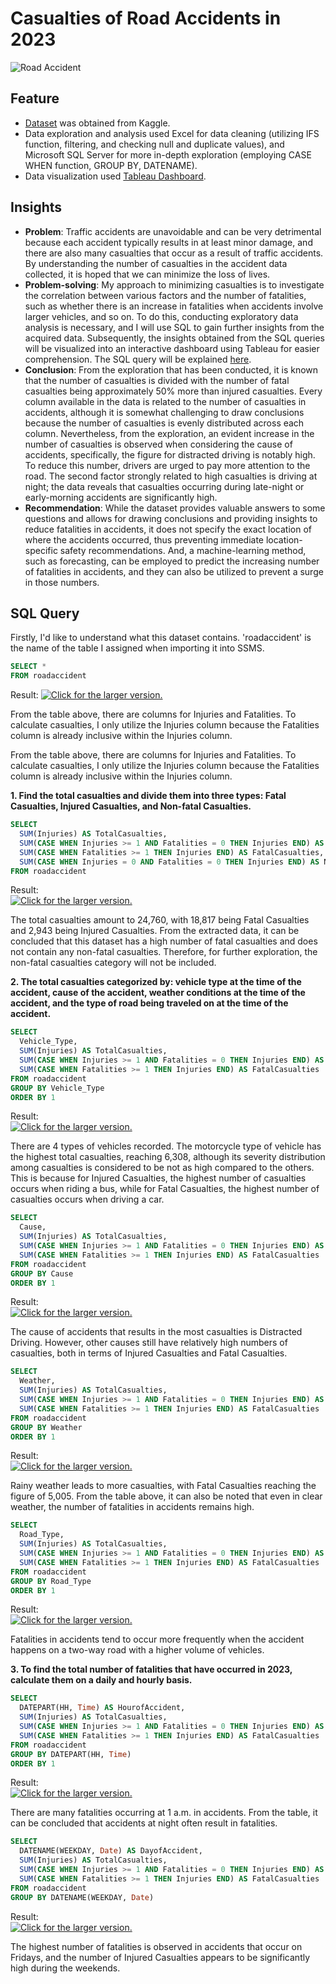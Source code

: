 # Casualties of Road Accidents in 2023
![Road Accident](https://img.freepik.com/free-vector/emergency-team-isometric-composition_1284-25471.jpg?w=2000)

## Feature
- [Dataset](https://www.kaggle.com/datasets/userabc12541874/traffic-accident/data) was obtained from Kaggle. 
- Data exploration and analysis used Excel for data cleaning (utilizing IFS function, filtering, and checking null and duplicate values), and Microsoft SQL Server for more in-depth exploration (employing CASE WHEN function, GROUP BY, DATENAME).
- Data visualization used [Tableau Dashboard](https://public.tableau.com/app/profile/projectoftheday/viz/CasualtiesofRoadAccidents/Dashboard1).

## Insights
- **Problem**: Traffic accidents are unavoidable and can be very detrimental because each accident typically results in at least minor damage, and there are also many casualties that occur as a result of traffic accidents. By understanding the number of casualties in the accident data collected, it is hoped that we can minimize the loss of lives.
- **Problem-solving**: My approach to minimizing casualties is to investigate the correlation between various factors and the number of fatalities, such as whether there is an increase in fatalities when accidents involve larger vehicles, and so on. To do this, conducting exploratory data analysis is necessary, and I will use SQL to gain further insights from the acquired data. Subsequently, the insights obtained from the SQL queries will be visualized into an interactive dashboard using Tableau for easier comprehension. The SQL query will be explained [here](#sql-query).
- **Conclusion**: From the exploration that has been conducted, it is known that the number of casualties is divided with the number of fatal casualties being approximately 50% more than injured casualties. Every column available in the data is related to the number of casualties in accidents, although it is somewhat challenging to draw conclusions because the number of casualties is evenly distributed across each column. Nevertheless, from the exploration, an evident increase in the number of casualties is observed when considering the cause of accidents, specifically, the figure for distracted driving is notably high. To reduce this number, drivers are urged to pay more attention to the road. The second factor strongly related to high casualties is driving at night; the data reveals that casualties occurring during late-night or early-morning accidents are significantly high.
- **Recommendation**: While the dataset provides valuable answers to some questions and allows for drawing conclusions and providing insights to reduce fatalities in accidents, it does not specify the exact location of where the accidents occurred, thus preventing immediate location-specific safety recommendations. And, a machine-learning method, such as forecasting, can be employed to predict the increasing number of fatalities in accidents, and they can also be utilized to prevent a surge in those numbers.

## SQL Query
Firstly, I'd like to understand what this dataset contains. 'roadaccident' is the name of the table I assigned when importing it into SSMS.

```sql
SELECT *
FROM roadaccident
```
Result: 
<a href="https://drive.google.com/uc?export=view&id=1c3hMEcodg4leDGkNP_iTdQoihNq6JmTN"><img src="https://drive.google.com/uc?export=view&id=1c3hMEcodg4leDGkNP_iTdQoihNq6JmTN" title="Click for the larger version." /></a>

From the table above, there are columns for Injuries and Fatalities. To calculate casualties, I only utilize the Injuries column because the Fatalities column is already inclusive within the Injuries column.


From the table above, there are columns for Injuries and Fatalities. To calculate casualties, I only utilize the Injuries column because the Fatalities column is already inclusive within the Injuries column.

**1. Find the total casualties and divide them into three types: Fatal Casualties, Injured Casualties, and Non-fatal Casualties.**

```sql
SELECT 
  SUM(Injuries) AS TotalCasualties,
  SUM(CASE WHEN Injuries >= 1 AND Fatalities = 0 THEN Injuries END) AS InjuredCasualties,
  SUM(CASE WHEN Fatalities >= 1 THEN Injuries END) AS FatalCasualties,
  SUM(CASE WHEN Injuries = 0 AND Fatalities = 0 THEN Injuries END) AS NonFatal
FROM roadaccident
```

Result:\
<a href="https://drive.google.com/uc?export=view&id=1xlktpeLQ9eD55gR7IP5XbFLWZYHQRc0o"><img src="https://drive.google.com/uc?export=view&id=1xlktpeLQ9eD55gR7IP5XbFLWZYHQRc0o" title="Click for the larger version." /></a>

The total casualties amount to 24,760, with 18,817 being Fatal Casualties and 2,943 being Injured Casualties. From the extracted data, it can be concluded that this dataset has a high number of fatal casualties and does not contain any non-fatal casualties. Therefore, for further exploration, the non-fatal casualties category will not be included.


**2. The total casualties categorized by: vehicle type at the time of the accident, cause of the accident, weather conditions at the time of the accident, and the type of road being traveled on at the time of the accident.**

```sql
SELECT 
  Vehicle_Type,
  SUM(Injuries) AS TotalCasualties,
  SUM(CASE WHEN Injuries >= 1 AND Fatalities = 0 THEN Injuries END) AS InjuredCasualties,
  SUM(CASE WHEN Fatalities >= 1 THEN Injuries END) AS FatalCasualties
FROM roadaccident
GROUP BY Vehicle_Type
ORDER BY 1
```

Result:\
<a href="https://drive.google.com/uc?export=view&id=1lBjazDqs4EVgj-xScz0reOkPPEhrA8Uq"><img src="https://drive.google.com/uc?export=view&id=1lBjazDqs4EVgj-xScz0reOkPPEhrA8Uq" title="Click for the larger version." /></a>

There are 4 types of vehicles recorded. The motorcycle type of vehicle has the highest total casualties, reaching 6,308, although its severity distribution among casualties is considered to be not as high compared to the others. This is because for Injured Casualties, the highest number of casualties occurs when riding a bus, while for Fatal Casualties, the highest number of casualties occurs when driving a car.


```sql
SELECT 
  Cause,
  SUM(Injuries) AS TotalCasualties,
  SUM(CASE WHEN Injuries >= 1 AND Fatalities = 0 THEN Injuries END) AS InjuredCasualties,
  SUM(CASE WHEN Fatalities >= 1 THEN Injuries END) AS FatalCasualties
FROM roadaccident
GROUP BY Cause
ORDER BY 1
```

Result:\
<a href="https://drive.google.com/uc?export=view&id=1WUGGoYl_9FXnwwFkIXkOXqy1g1yFxINZ"><img src="https://drive.google.com/uc?export=view&id=1WUGGoYl_9FXnwwFkIXkOXqy1g1yFxINZ" title="Click for the larger version." /></a>

The cause of accidents that results in the most casualties is Distracted Driving. However, other causes still have relatively high numbers of casualties, both in terms of Injured Casualties and Fatal Casualties.

```sql
SELECT 
  Weather,
  SUM(Injuries) AS TotalCasualties,
  SUM(CASE WHEN Injuries >= 1 AND Fatalities = 0 THEN Injuries END) AS InjuredCasualties,
  SUM(CASE WHEN Fatalities >= 1 THEN Injuries END) AS FatalCasualties
FROM roadaccident
GROUP BY Weather
ORDER BY 1
```

Result:\
<a href="https://drive.google.com/uc?export=view&id=1pLLXX_4-LG7VXQ58-Oew6Ezdc_Ot0IKV"><img src="https://drive.google.com/uc?export=view&id=1pLLXX_4-LG7VXQ58-Oew6Ezdc_Ot0IKV" title="Click for the larger version." /></a>

Rainy weather leads to more casualties, with Fatal Casualties reaching the figure of 5,005. From the table above, it can also be noted that even in clear weather, the number of fatalities in accidents remains high.

```sql
SELECT 
  Road_Type,
  SUM(Injuries) AS TotalCasualties,
  SUM(CASE WHEN Injuries >= 1 AND Fatalities = 0 THEN Injuries END) AS InjuredCasualties,
  SUM(CASE WHEN Fatalities >= 1 THEN Injuries END) AS FatalCasualties
FROM roadaccident
GROUP BY Road_Type
ORDER BY 1
```

Result: \
<a href="https://drive.google.com/uc?export=view&id=1IAiPzNvD9hlfkHhUk35sMOnzCRbAbMZX"><img src="https://drive.google.com/uc?export=view&id=1IAiPzNvD9hlfkHhUk35sMOnzCRbAbMZX" title="Click for the larger version." /></a>

Fatalities in accidents tend to occur more frequently when the accident happens on a two-way road with a higher volume of vehicles.


**3. To find the total number of fatalities that have occurred in 2023, calculate them on a daily and hourly basis.**

```sql
SELECT 
  DATEPART(HH, Time) AS HourofAccident,
  SUM(Injuries) AS TotalCasualties,
  SUM(CASE WHEN Injuries >= 1 AND Fatalities = 0 THEN Injuries END) AS InjuredCasualties,
  SUM(CASE WHEN Fatalities >= 1 THEN Injuries END) AS FatalCasualties
FROM roadaccident
GROUP BY DATEPART(HH, Time)
ORDER BY 1
```

Result: \
<a href="https://drive.google.com/uc?export=view&id=1U2ag12TSWYtzaVtEARbkeLgsb-jjuWd6"><img src="https://drive.google.com/uc?export=view&id=1U2ag12TSWYtzaVtEARbkeLgsb-jjuWd6" title="Click for the larger version." /></a>

There are many fatalities occurring at 1 a.m. in accidents. From the table, it can be concluded that accidents at night often result in fatalities.

```sql
SELECT	
  DATENAME(WEEKDAY, Date) AS DayofAccident,
  SUM(Injuries) AS TotalCasualties,
  SUM(CASE WHEN Injuries >= 1 AND Fatalities = 0 THEN Injuries END) AS InjuredCasualties,
  SUM(CASE WHEN Fatalities >= 1 THEN Injuries END) AS FatalCasualties
FROM roadaccident
GROUP BY DATENAME(WEEKDAY, Date)
```

Result: \
<a href="https://drive.google.com/uc?export=view&id=12YLXDE2QQatIhTGl-bhvPNb5E8bdcUPz"><img src="https://drive.google.com/uc?export=view&id=12YLXDE2QQatIhTGl-bhvPNb5E8bdcUPz" title="Click for the larger version." /></a>

The highest number of fatalities is observed in accidents that occur on Fridays, and the number of Injured Casualties appears to be significantly high during the weekends.

